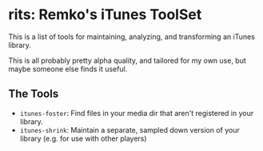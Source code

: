# rits: Remko's iTunes ToolSet

This is a list of tools for maintaining, analyzing, and transforming an iTunes
library.

This is all probably pretty alpha quality, and tailored for my own use, but maybe
someone else finds it useful.

## The Tools

- `itunes-foster`: Find files in your media dir that aren't registered in your library.
- `itunes-shrink`: Maintain a separate, sampled down version of your library (e.g. for use with other players)
